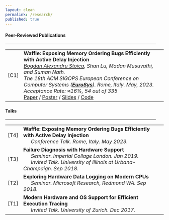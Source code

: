 ```yaml
---
layout: clean
permalink: /research/
published: true
---
```


<!-- Papers -->

<h4 class="news-style" style="margin-top: 20px">Peer-Reviewed Publications</h4>
<hr class="news-style" style="width: 95%; ">

<table id="papersTable" style="border-collapse: collapse;">
  <tr>
    <td class="table-left-column">[C1]</td>
    <td class="table-right-column">
	  <b>Waffle: Exposing Memory Ordering Bugs Efficiently with Active Delay Injection</b><br>
	  <i><u style="text-decoration-thickness: 2px;">Bogdan Alexandru Stoica</u>, Shan Lu, Madan Musuvathi, and Suman Nath.</i><br>
	  <i>The 18th ACM SIGOPS European Conference on Computer Systems (<a class="useful-links" href="https://2023.eurosys.org/" target="_blank"><b>EuroSys</b></a>). Rome, Italy. May, 2023. Acceptance Rate: ≈16%, 54 out of 335</i><br>
	  <a class="useful-links" href="/files/papers/2023_eurosys_waffle.pdf" target="_blank">Paper</a> / <a class="useful-links" href="/files/posters/2023_eurosys_poster.pdf" target="_blank">Poster</a> / <a class="useful-links" href="/files/slides/2023_eurosys_slides.ppsx" target="_blank">Slides</a> / <a class="useful-links" href="https://github.com/bastoica/waffle" target="_blank">Code</a>
	</td>
  </tr>
</table>


<!-- Talks -->

<h4 class="news-style" style="margin-top: 20px">Talks</h4>
<hr class="news-style" style="width: 95%; ">

<table id="talksTable" style="border-collapse: collapse;">
  <tr>
    <td class="table-left-column">[T4]</td>
    <td class="table-right-column">
	  <b>Waffle: Exposing Memory Ordering Bugs Efficiently with Active Delay Injection</b><br>
	  <i>&emsp;&ensp;Conference Talk. Rome, Italy. May 2023.</i><br>
	</td>
  </tr>
  <tr>
    <td class="table-left-column">[T3]</td>
    <td class="table-right-column">
	  <b>Failure Diagnosis with Hardware Support</b><br>
	  <i>&emsp;&ensp;Seminar. Imperial Collage London. Jan 2019.</i><br>
	  <i>&emsp;&ensp;Invited Talk. University of Illinois at Urbana-Champaign. Sep 2018.</i><br>
	</td>
  </tr>
  <tr>
    <td class="table-left-column">[T2]</td>
    <td class="table-right-column">
	  <b>Exploring Hardware Data Logging on Modern CPUs</b><br>
	  <i>&emsp;&ensp;Seminar. Microsoft Research, Redmond WA. Sep 2018.</i><br>
	</td>
  </tr>
  <tr>
    <td class="table-left-column">[T1]</td>
    <td class="table-right-column">
	  <b>Modern Hardware and OS Support for Efficient Execution Tracing</b><br>
	  <i>&emsp;&ensp;Invited Talk. University of Zurich. Dec 2017.</i><br>
	</td>
  </tr>
</table>
